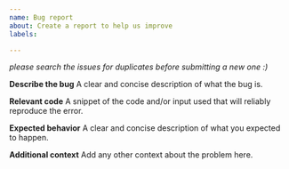 ```yaml
---
name: Bug report
about: Create a report to help us improve
labels:

---
```

*please search the issues for duplicates before submitting a new one :)*


**Describe the bug**
A clear and concise description of what the bug is.

**Relevant code**
A snippet of the code and/or input used that will reliably reproduce the error.

**Expected behavior**
A clear and concise description of what you expected to happen.

**Additional context**
Add any other context about the problem here.
